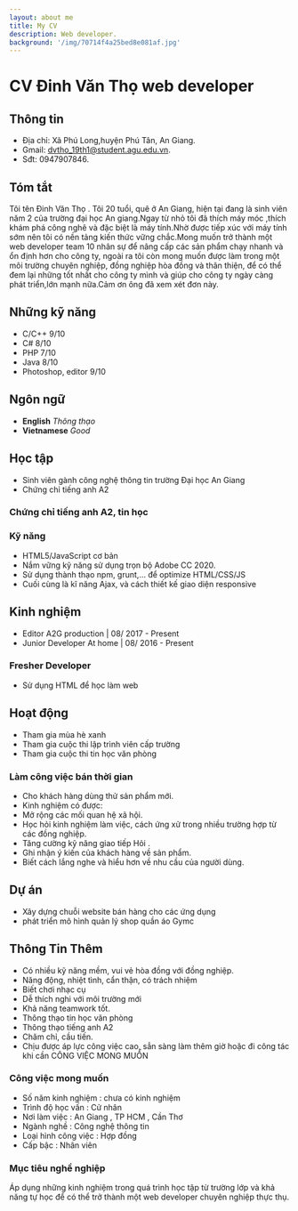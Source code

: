 ```yaml
---
layout: about me
title: My CV
description: Web developer.
background: '/img/70714f4a25bed8e081af.jpg'
---
```


# CV Đinh Văn Thọ web developer
## Thông tin
- Địa chỉ: Xã Phú Long,huyện Phú Tân, An Giang.
- Gmail: dvtho_19th1@student.agu.edu.vn.
- Sđt: 0947907846.
## Tóm tắt
  Tôi tên Đinh Văn Thọ . Tôi 20 tuổi, quê ở An Giang, hiện tại đang là sinh viên năm 2 của trường đại học An giang.Ngay từ nhỏ tôi đã thích máy móc ,thích khám phá công nghê và đặc biệt là máy tính.Nhờ được tiếp xúc với máy tính sớm nên tôi có nền tảng kiến thức vững chắc.Mong muốn trở thành một web developer team 10 nhân sự để nâng cấp các sản phẩm chạy nhanh và ổn định hơn cho công ty, ngoài ra tôi còn mong muốn được làm trong một môi trường chuyên nghiệp, đồng nghiệp hòa đồng và thân thiện, để có thể đem lại những tốt nhất cho công ty mình và giúp cho công ty ngày càng phát triển,lớn mạnh nữa.Cảm ơn ông đã xem xét đơn này.
## Những kỹ năng
- C/C++ 9/10
- C# 8/10
- PHP 7/10
- Java 8/10
- Photoshop, editor 9/10
## Ngôn ngữ
- **English**   *Thông thạo*
- **Vietnamese**   *Good*
## Học tập 
- Sinh viên gành công nghệ thông tin trường Đại học An Giang
- Chứng chỉ tiếng anh A2
### Chứng chỉ tiếng anh A2, tin học
### Kỹ năng
- HTML5/JavaScript cơ bản 
- Nắm vững kỹ năng sử dụng trọn bộ Adobe CC 2020.
- Sử dụng thành thạo npm, grunt,… để optimize HTML/CSS/JS 
- Cuối cùng là kĩ năng Ajax, và cách thiết kế giao diện responsive
## Kinh nghiệm
- Editor
A2G production |  08/  2017 - Present
- Junior Developer
At home |  08/  2016 - Present
### Fresher Developer 
- Sử dụng HTML để học làm web
## Hoạt động
- Tham gia mùa hè xanh
- Tham gia cuộc thi lập trình viên cấp trường
- Tham gia cuộc thi tin học văn phòng
### Làm công việc bán thời gian
 - Cho khách hàng dùng thử sản phẩm mới. 
 - Kinh nghiệm có được: 
  - Mở rộng các mối quan hệ xã hội. 
  - Học hỏi kinh nghiệm làm việc, cách ứng xử trong nhiều trường hợp từ các đồng nghiệp. 
  - Tăng cường kỹ năng giao tiếp Hỏi . 
  - Ghi nhận ý kiến của khách hàng về sản phẩm.
  - Biết cách lắng nghe và hiểu hơn về nhu cầu của người dùng. 
## Dự án
- Xây dựng chuỗi website bán hàng cho các ứng dụng
- phát triển mô hình quản lý shop quần áo Gymc
## Thông Tin Thêm
- Có nhiều kỹ năng mềm, vui vẻ hòa đồng với đồng nghiệp.
- Năng động, nhiệt tình, cẩn thận, có trách nhiệm
- Biết chơi nhạc cụ
- Dễ thích nghi với môi trường mới
- Khả năng teamwork tốt.
- Thông thạo tin học văn phòng
- Thông thạo tiếng anh A2
- Chăm chỉ, cầu tiến.
- Chịu được áp lực công việc cao, sẳn sàng làm thêm giờ hoặc đi công tác khi cần
CÔNG VIỆC MONG MUỐN
### Công việc mong muốn
- Số năm kinh nghiệm : chưa có kinh nghiệm 
- Trình độ học vấn : Cử nhân 
- Nơi làm việc : An Giang , TP HCM , Cần Thơ 
- Ngành nghề : Công nghệ thông tin 
- Loại hình công việc : Hợp đồng 
- Cấp bậc : Nhân viên
### Mục tiêu nghề nghiệp
Áp dụng những kinh nghiệm trong quá trình học tập từ trường lớp và khả năng tự học để có thể trở thành một web developer chuyên nghiệp thực thụ.


